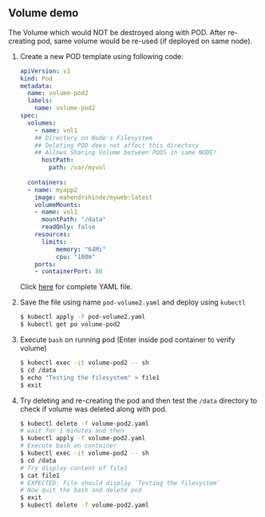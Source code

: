 ## Volume demo

The  Volume which would NOT be destroyed along with POD. After re-creating pod, same volume would be re-used (if deployed on same node).

1.  Create a new POD template using following code:

    ```yaml
    apiVersion: v1
    kind: Pod
    metadata:
      name: volume-pod2
      labels:
        name: volume-pod2
    spec:
      volumes:
        - name: vol1
        ## Directory on Node's Filesystem
        ## Deleting POD does not affect this directory
        ## Allows Sharing Volume between PODS in same NODE!
          hostPath:
            path: /var/myvol
            
      containers:
      - name: myapp2
        image: mahendrshinde/myweb:latest
        volumeMounts:
        - name: vol1
          mountPath: "/data"
          readOnly: false
        resources:
          limits:
              memory: "64Mi"
              cpu: "100m"
        ports:
        - containerPort: 80
    ```
    Click [here](./pod-volume2.yaml) for complete YAML file.
    
2.  Save the file using name `pod-volume2.yaml` and deploy using `kubectl`

    ```bash
    $ kubectl apply -f pod-volume2.yaml
    $ kubectl get po volume-pod2
    ```

3.  Execute `bash` on running pod (Enter inside pod container to verify volume)

    ```bash
    $ kubectl exec -it volume-pod2 -- sh
    $ cd /data
    $ echo "Testing the filesystem" > file1
    $ exit
    ```
4.  Try deleting and re-creating the pod and then test the `/data` directory to check if volume was deleted along with pod.

    ```bash
    $ kubectl delete -f volume-pod2.yaml
    # wait for 1 minutes and then
    $ kubectl apply -f volume-pod2.yaml
    # Execute bash on container 
    $ kubectl exec -it volume-pod2 -- sh
    $ cd /data
    # Try display content of file1
    $ cat file1
    # EXPECTED: File should display `Testing the filesystem`
    # Now quit the bash and delete pod
    $ exit
    $ kubectl delete -f volume-pod2.yaml
    ```
